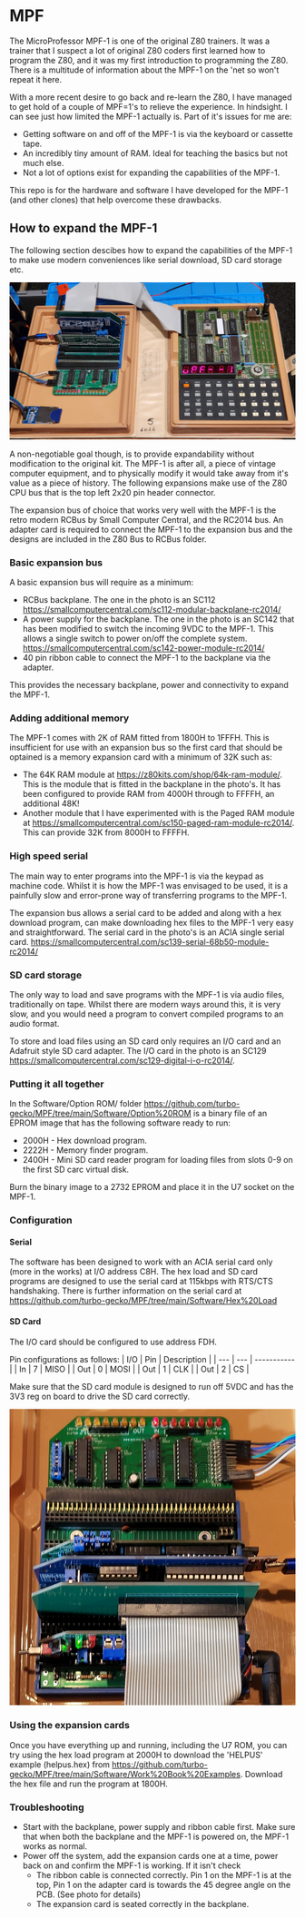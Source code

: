 # MPF

The MicroProfessor MPF-1 is one of the original Z80 trainers. It was a trainer that I suspect a lot of original Z80 coders first learned how to program the Z80, and it was my first introduction to programming the Z80. There is a multitude of information about the MPF-1 on the 'net so won't repeat it here.

With a more recent desire to go back and re-learn the Z80, I have managed to get hold of a couple of MPF=1's to relieve the experience. In hindsight. I can see just how limited the MPF-1 actually is. Part of it's issues for me are:
- Getting software on and off of the MPF-1 is via the keyboard or cassette tape.
- An incredibly tiny amount of RAM. Ideal for teaching the basics but not much else.
- Not a lot of options exist for expanding the capabilities of the MPF-1.

This repo is for the hardware and software I have developed for the MPF-1 (and other clones) that help overcome these drawbacks.

## How to expand the MPF-1
The following section descibes how to expand the capabilities of the MPF-1 to make use modern conveniences like serial download, SD card storage etc.

![MPF-1 with expansion](https://github.com/turbo-gecko/MPF/blob/main/MPF-1%20with%20RCBus.jpg)

A non-negotiable goal though, is to provide expandability without modification to the original kit. The MPF-1 is after all, a piece of vintage computer equipment, and to physically modify it would take away from it's value as a piece of history. The following expansions make use of the Z80 CPU bus that is the top left 2x20 pin header connector.

The expansion bus of choice that works very well with the MPF-1 is the retro modern RCBus by Small Computer Central, and the RC2014 bus. An adapter card is required to connect the MPF-1 to the expansion bus and the designs are included in the Z80 Bus to RCBus folder.

### Basic expansion bus
A basic expansion bus will require as a minimum:
- RCBus backplane. The one in the photo is an SC112 https://smallcomputercentral.com/sc112-modular-backplane-rc2014/
- A power supply for the backplane. The one in the photo is an SC142 that has been modified to switch the incoming 9VDC to the MPF-1. This allows a single switch to power on/off the complete system. https://smallcomputercentral.com/sc142-power-module-rc2014/
- 40 pin ribbon cable to connect the MPF-1 to the backplane via the adapter.

This provides the necessary backplane, power and connectivity to expand the MPF-1.

### Adding additional memory
The MPF-1 comes with 2K of RAM fitted from 1800H to 1FFFH. This is insufficient for use with an expansion bus so the first card that should be optained is a memory expansion card with a minimum of 32K such as:
- The 64K RAM module at https://z80kits.com/shop/64k-ram-module/. This is the module that is fitted in the backplane in the photo's. It has been configured to provide RAM from 4000H through to FFFFH, an additional 48K!
- Another module that I have experimented with is the Paged RAM module at https://smallcomputercentral.com/sc150-paged-ram-module-rc2014/. This can provide 32K from 8000H to FFFFH.

### High speed serial
The main way to enter programs into the MPF-1 is via the keypad as machine code. Whilst it is how the MPF-1 was envisaged to be used, it is a painfully slow and error-prone way of transferring programs to the MPF-1.

The expansion bus allows a serial card to be added and along with a hex download program, can make downloading hex files to the MPF-1 very easy and straightforward. The serial card in the photo's is an ACIA single serial card. https://smallcomputercentral.com/sc139-serial-68b50-module-rc2014/

### SD card storage
The only way to load and save programs with the MPF-1 is via audio files, traditionally on tape. Whilst there are modern ways around this, it is very slow, and you would need a program to convert compiled programs to an audio format.

To store and load files using an SD card only requires an I/O card and an Adafruit style SD card adapter. The I/O card in the photo is an SC129 https://smallcomputercentral.com/sc129-digital-i-o-rc2014/.

### Putting it all together
In the Software/Option ROM/ folder https://github.com/turbo-gecko/MPF/tree/main/Software/Option%20ROM is a binary file of an EPROM image that has the following software ready to run:
- 2000H - Hex download program.
- 2222H - Memory finder program.
- 2400H - Mini SD card reader program for loading files from slots 0-9 on the first SD carc virtual disk.

Burn the binary image to a 2732 EPROM and place it in the U7 socket on the MPF-1.

### Configuration

#### Serial
The software has been designed to work with an ACIA serial card only (more in the works) at I/O address C8H. The hex load and SD card programs are designed to use the serial card at 115kbps with RTS/CTS handshaking. There is further information on the serial card at https://github.com/turbo-gecko/MPF/tree/main/Software/Hex%20Load

#### SD Card
The I/O card should be configured to use address FDH.

Pin configurations as follows:
| I/O | Pin | Description |
| --- | --- | ----------- |
| In  |  7  | MISO        |
| Out |  0  | MOSI        |
| Out |  1  | CLK         |
| Out |  2  | CS          |

Make sure that the SD card module is designed to run off 5VDC and has the 3V3 reg on board to drive the SD card correctly.

![Expansion Bus](https://github.com/turbo-gecko/MPF/blob/main/RCBus-1.jpg)

### Using the expansion cards
Once you have everything up and running, including the U7 ROM, you can try using the hex load program at 2000H to download the 'HELPUS' example (helpus.hex) from https://github.com/turbo-gecko/MPF/tree/main/Software/Work%20Book%20Examples. Download the hex file and run the program at 1800H.


### Troubleshooting
- Start with the backplane, power supply and ribbon cable first. Make sure that when both the backplane and the MPF-1 is powered on, the MPF-1 works as normal.
- Power off the system, add the expansion cards one at a time, power back on and confirm the MPF-1 is working. If it isn't check
  - The ribbon cable is connected correctly. Pin 1 on the MPF-1 is at the top, Pin 1 on the adapter card is towards the 45 degree angle on the PCB. (See photo for details)
  - The expansion card is seated correctly in the backplane.
  
